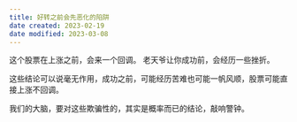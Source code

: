 ```yaml
---
title: 好转之前会先恶化的陷阱
date created: 2023-02-19
date modified: 2023-03-08
---
```


这个股票在上涨之前，会来一个回调。
老天爷让你成功前，会经历一些挫折。

这些结论可以说毫无作用，成功之前，可能经历苦难也可能一帆风顺，股票可能直接上涨不回调。

我们的大脑，要对这些欺骗性的，其实是概率而已的结论，敲响警钟。
